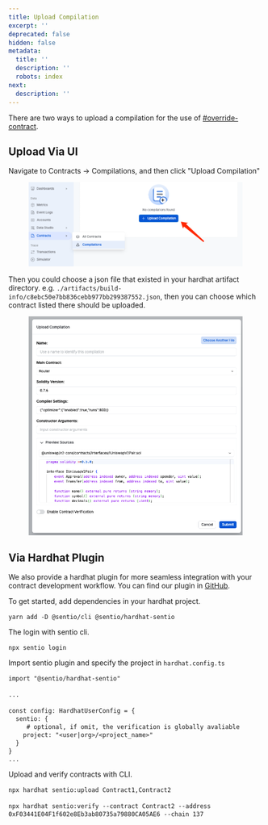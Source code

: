 ```yaml
---
title: Upload Compilation
excerpt: ''
deprecated: false
hidden: false
metadata:
  title: ''
  description: ''
  robots: index
next:
  description: ''
---
```

There are two ways to upload a compilation for the use of [#override-contract](./#override-contract "mention").

## Upload Via UI

Navigate to Contracts -> Compilations, and then click "Upload Compilation"

<figure>
  <img src="https://raw.githubusercontent.com/sentioxyz/docs/v1.0/.gitbook/assets/image (1) (1) (1).png" alt="" />
  <figcaption></figcaption>
</figure>

Then you could choose a json file that existed in your hardhat artifact directory. e.g. `./artifacts/build-info/c8ebc50e7bb836cebb977bb299387552.json`, then you can choose which contract listed there should be uploaded.

<figure>
  <img src="https://raw.githubusercontent.com/sentioxyz/docs/v1.0/.gitbook/assets/image (1) (1).png" alt="" />
  <figcaption></figcaption>
</figure>

## Via Hardhat Plugin

We also provide a hardhat plugin for more seamless integration with your contract development workflow. You can find our plugin in [GitHub](https://github.com/sentioxyz/hardhat-sentio/blob/main/README).

To get started, add dependencies in your hardhat project.

```
yarn add -D @sentio/cli @sentio/hardhat-sentio
```

The login with sentio cli.

```
npx sentio login
```

Import sentio plugin and specify the project in `hardhat.config.ts`

```
import "@sentio/hardhat-sentio"

...

const config: HardhatUserConfig = {
  sentio: {
     # optional, if omit, the verification is globally avaliable
    project: "<user|org>/<project_name>"
  }
}
...
```

Upload and verify contracts with CLI.

```
npx hardhat sentio:upload Contract1,Contract2

npx hardhat sentio:verify --contract Contract2 --address 0xF03441E04F1f602e8Eb3ab80735a79880CA05AE6 --chain 137
```